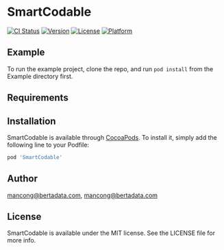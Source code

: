 # SmartCodable

[![CI Status](https://img.shields.io/travis/mancong@bertadata.com/SmartCodable.svg?style=flat)](https://travis-ci.org/mancong@bertadata.com/SmartCodable)
[![Version](https://img.shields.io/cocoapods/v/SmartCodable.svg?style=flat)](https://cocoapods.org/pods/SmartCodable)
[![License](https://img.shields.io/cocoapods/l/SmartCodable.svg?style=flat)](https://cocoapods.org/pods/SmartCodable)
[![Platform](https://img.shields.io/cocoapods/p/SmartCodable.svg?style=flat)](https://cocoapods.org/pods/SmartCodable)

## Example

To run the example project, clone the repo, and run `pod install` from the Example directory first.

## Requirements

## Installation

SmartCodable is available through [CocoaPods](https://cocoapods.org). To install
it, simply add the following line to your Podfile:

```ruby
pod 'SmartCodable'
```

## Author

mancong@bertadata.com, mancong@bertadata.com

## License

SmartCodable is available under the MIT license. See the LICENSE file for more info.
